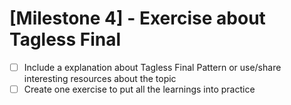 # [Milestone 4] - Exercise about Tagless Final


- [ ] Include a explanation about Tagless Final Pattern or use/share interesting resources about the topic
- [ ] Create one exercise to put all the learnings into practice